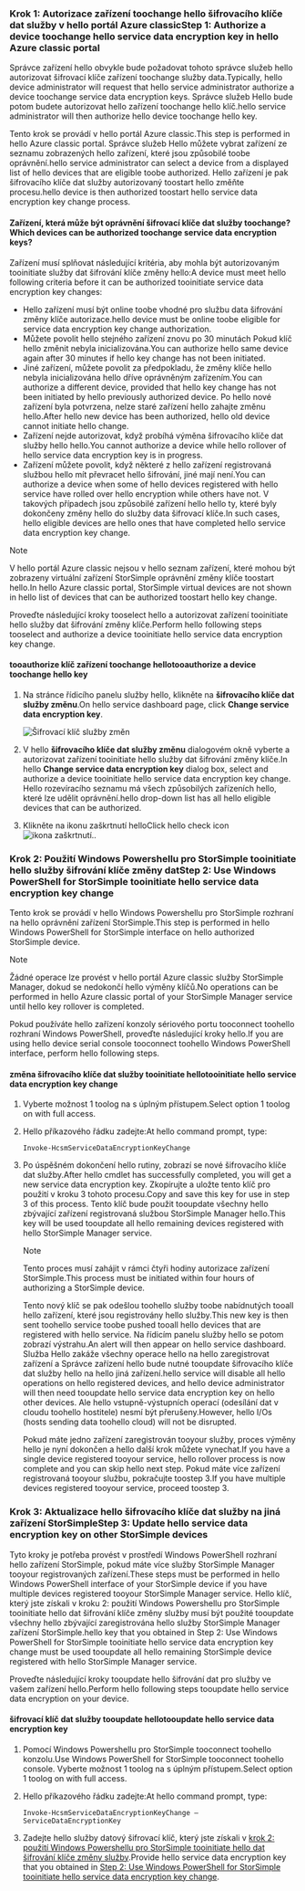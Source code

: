 <!--author=SharS last changed: 12/01/15-->

### <a name="step-1-authorize-a-device-toochange-hello-service-data-encryption-key-in-hello-azure-classic-portal"></a><span data-ttu-id="4b00a-101">Krok 1: Autorizace zařízení toochange hello šifrovacího klíče dat služby v hello portál Azure classic</span><span class="sxs-lookup"><span data-stu-id="4b00a-101">Step 1: Authorize a device toochange hello service data encryption key in hello Azure classic portal</span></span>
<span data-ttu-id="4b00a-102">Správce zařízení hello obvykle bude požadovat tohoto správce služeb hello autorizovat šifrovací klíče zařízení toochange služby data.</span><span class="sxs-lookup"><span data-stu-id="4b00a-102">Typically, hello device administrator will request that hello service administrator authorize a device toochange service data encryption keys.</span></span> <span data-ttu-id="4b00a-103">Správce služeb Hello bude potom budete autorizovat hello zařízení toochange hello klíč.</span><span class="sxs-lookup"><span data-stu-id="4b00a-103">hello service administrator will then authorize hello device toochange hello key.</span></span>

<span data-ttu-id="4b00a-104">Tento krok se provádí v hello portál Azure classic.</span><span class="sxs-lookup"><span data-stu-id="4b00a-104">This step is performed in hello Azure classic portal.</span></span> <span data-ttu-id="4b00a-105">Správce služeb Hello můžete vybrat zařízení ze seznamu zobrazených hello zařízení, které jsou způsobilé toobe oprávnění.</span><span class="sxs-lookup"><span data-stu-id="4b00a-105">hello service administrator can select a device from a displayed list of hello devices that are eligible toobe authorized.</span></span> <span data-ttu-id="4b00a-106">Hello zařízení je pak šifrovacího klíče dat služby autorizovaný toostart hello změňte procesu.</span><span class="sxs-lookup"><span data-stu-id="4b00a-106">hello device is then authorized toostart hello service data encryption key change process.</span></span>

#### <a name="which-devices-can-be-authorized-toochange-service-data-encryption-keys"></a><span data-ttu-id="4b00a-107">Zařízení, která může být oprávnění šifrovací klíče dat služby toochange?</span><span class="sxs-lookup"><span data-stu-id="4b00a-107">Which devices can be authorized toochange service data encryption keys?</span></span>
<span data-ttu-id="4b00a-108">Zařízení musí splňovat následující kritéria, aby mohla být autorizovaným tooinitiate služby dat šifrování klíče změny hello:</span><span class="sxs-lookup"><span data-stu-id="4b00a-108">A device must meet hello following criteria before it can be authorized tooinitiate service data encryption key changes:</span></span>

* <span data-ttu-id="4b00a-109">Hello zařízení musí být online toobe vhodné pro službu data šifrování změny klíče autorizace.</span><span class="sxs-lookup"><span data-stu-id="4b00a-109">hello device must be online toobe eligible for service data encryption key change authorization.</span></span>
* <span data-ttu-id="4b00a-110">Můžete povolit hello stejného zařízení znovu po 30 minutách Pokud klíč hello změnit nebyla inicializována.</span><span class="sxs-lookup"><span data-stu-id="4b00a-110">You can authorize hello same device again after 30 minutes if hello key change has not been initiated.</span></span>
* <span data-ttu-id="4b00a-111">Jiné zařízení, můžete povolit za předpokladu, že změny klíče hello nebyla inicializována hello dříve oprávněným zařízením.</span><span class="sxs-lookup"><span data-stu-id="4b00a-111">You can authorize a different device, provided that hello key change has not been initiated by hello previously authorized device.</span></span> <span data-ttu-id="4b00a-112">Po hello nové zařízení byla potvrzena, nelze staré zařízení hello zahajte změnu hello.</span><span class="sxs-lookup"><span data-stu-id="4b00a-112">After hello new device has been authorized, hello old device cannot initiate hello change.</span></span>
* <span data-ttu-id="4b00a-113">Zařízení nejde autorizovat, když probíhá výměna šifrovacího klíče dat služby hello hello.</span><span class="sxs-lookup"><span data-stu-id="4b00a-113">You cannot authorize a device while hello rollover of hello service data encryption key is in progress.</span></span>
* <span data-ttu-id="4b00a-114">Zařízení můžete povolit, když některé z hello zařízení registrovaná službou hello mít převracet hello šifrování, jiné mají není.</span><span class="sxs-lookup"><span data-stu-id="4b00a-114">You can authorize a device when some of hello devices registered with hello service have rolled over hello encryption while others have not.</span></span> <span data-ttu-id="4b00a-115">V takových případech jsou způsobilé zařízení hello hello ty, které byly dokončeny změny hello do služby data šifrovací klíče.</span><span class="sxs-lookup"><span data-stu-id="4b00a-115">In such cases, hello eligible devices are hello ones that have completed hello service data encryption key change.</span></span>

> [!NOTE]
> <span data-ttu-id="4b00a-116">V hello portál Azure classic nejsou v hello seznam zařízení, které mohou být zobrazeny virtuální zařízení StorSimple oprávnění změny klíče toostart hello.</span><span class="sxs-lookup"><span data-stu-id="4b00a-116">In hello Azure classic portal, StorSimple virtual devices are not shown in hello list of devices that can be authorized toostart hello key change.</span></span>
> 
> 

<span data-ttu-id="4b00a-117">Proveďte následující kroky tooselect hello a autorizovat zařízení tooinitiate hello služby dat šifrování změny klíče.</span><span class="sxs-lookup"><span data-stu-id="4b00a-117">Perform hello following steps tooselect and authorize a device tooinitiate hello service data encryption key change.</span></span>

#### <a name="tooauthorize-a-device-toochange-hello-key"></a><span data-ttu-id="4b00a-118">tooauthorize klíč zařízení toochange hello</span><span class="sxs-lookup"><span data-stu-id="4b00a-118">tooauthorize a device toochange hello key</span></span>
1. <span data-ttu-id="4b00a-119">Na stránce řídicího panelu služby hello, klikněte na **šifrovacího klíče dat služby změnu**.</span><span class="sxs-lookup"><span data-stu-id="4b00a-119">On hello service dashboard page, click **Change service data encryption key**.</span></span>
   
    ![Šifrovací klíč služby změn](./media/storsimple-change-data-encryption-key/HCS_ChangeServiceDataEncryptionKey-include.png)
2. <span data-ttu-id="4b00a-121">V hello **šifrovacího klíče dat služby změnu** dialogovém okně vyberte a autorizovat zařízení tooinitiate hello služby dat šifrování změny klíče.</span><span class="sxs-lookup"><span data-stu-id="4b00a-121">In hello **Change service data encryption key** dialog box, select and authorize a device tooinitiate hello service data encryption key change.</span></span> <span data-ttu-id="4b00a-122">Hello rozevíracího seznamu má všech způsobilých zařízeních hello, které lze udělit oprávnění.</span><span class="sxs-lookup"><span data-stu-id="4b00a-122">hello drop-down list has all hello eligible devices that can be authorized.</span></span>
3. <span data-ttu-id="4b00a-123">Klikněte na ikonu zaškrtnutí hello</span><span class="sxs-lookup"><span data-stu-id="4b00a-123">Click hello check icon</span></span> ![ikona zaškrtnutí](./media/storsimple-change-data-encryption-key/HCS_CheckIcon-include.png)<span data-ttu-id="4b00a-125">.</span><span class="sxs-lookup"><span data-stu-id="4b00a-125">.</span></span>

### <a name="step-2-use-windows-powershell-for-storsimple-tooinitiate-hello-service-data-encryption-key-change"></a><span data-ttu-id="4b00a-126">Krok 2: Použití Windows Powershellu pro StorSimple tooinitiate hello služby šifrování klíče změny dat</span><span class="sxs-lookup"><span data-stu-id="4b00a-126">Step 2: Use Windows PowerShell for StorSimple tooinitiate hello service data encryption key change</span></span>
<span data-ttu-id="4b00a-127">Tento krok se provádí v hello Windows Powershellu pro StorSimple rozhraní na hello oprávnění zařízení StorSimple.</span><span class="sxs-lookup"><span data-stu-id="4b00a-127">This step is performed in hello Windows PowerShell for StorSimple interface on hello authorized StorSimple device.</span></span>

> [!NOTE]
> <span data-ttu-id="4b00a-128">Žádné operace lze provést v hello portál Azure classic služby StorSimple Manager, dokud se nedokončí hello výměny klíčů.</span><span class="sxs-lookup"><span data-stu-id="4b00a-128">No operations can be performed in hello Azure classic portal of your StorSimple Manager service until hello key rollover is completed.</span></span>
> 
> 

<span data-ttu-id="4b00a-129">Pokud používáte hello zařízení konzoly sériového portu tooconnect toohello rozhraní Windows PowerShell, proveďte následující kroky hello.</span><span class="sxs-lookup"><span data-stu-id="4b00a-129">If you are using hello device serial console tooconnect toohello Windows PowerShell interface, perform hello following steps.</span></span>

#### <a name="tooinitiate-hello-service-data-encryption-key-change"></a><span data-ttu-id="4b00a-130">změna šifrovacího klíče dat služby tooinitiate hello</span><span class="sxs-lookup"><span data-stu-id="4b00a-130">tooinitiate hello service data encryption key change</span></span>
1. <span data-ttu-id="4b00a-131">Vyberte možnost 1 toolog na s úplným přístupem.</span><span class="sxs-lookup"><span data-stu-id="4b00a-131">Select option 1 toolog on with full access.</span></span>
2. <span data-ttu-id="4b00a-132">Hello příkazového řádku zadejte:</span><span class="sxs-lookup"><span data-stu-id="4b00a-132">At hello command prompt, type:</span></span>
   
     `Invoke-HcsmServiceDataEncryptionKeyChange`
3. <span data-ttu-id="4b00a-133">Po úspěšném dokončení hello rutiny, zobrazí se nové šifrovacího klíče dat služby.</span><span class="sxs-lookup"><span data-stu-id="4b00a-133">After hello cmdlet has successfully completed, you will get a new service data encryption key.</span></span> <span data-ttu-id="4b00a-134">Zkopírujte a uložte tento klíč pro použití v kroku 3 tohoto procesu.</span><span class="sxs-lookup"><span data-stu-id="4b00a-134">Copy and save this key for use in step 3 of this process.</span></span> <span data-ttu-id="4b00a-135">Tento klíč bude použit tooupdate všechny hello zbývající zařízení registrovaná službou StorSimple Manager hello.</span><span class="sxs-lookup"><span data-stu-id="4b00a-135">This key will be used tooupdate all hello remaining devices registered with hello StorSimple Manager service.</span></span>
   
   > [!NOTE]
   > <span data-ttu-id="4b00a-136">Tento proces musí zahájit v rámci čtyři hodiny autorizace zařízení StorSimple.</span><span class="sxs-lookup"><span data-stu-id="4b00a-136">This process must be initiated within four hours of authorizing a StorSimple device.</span></span>
   > 
   > 
   
   <span data-ttu-id="4b00a-137">Tento nový klíč se pak odešlou toohello služby toobe nabídnutých tooall hello zařízení, které jsou registrovány hello služby.</span><span class="sxs-lookup"><span data-stu-id="4b00a-137">This new key is then sent toohello service toobe pushed tooall hello devices that are registered with hello service.</span></span> <span data-ttu-id="4b00a-138">Na řídicím panelu služby hello se potom zobrazí výstrahu.</span><span class="sxs-lookup"><span data-stu-id="4b00a-138">An alert will then appear on hello service dashboard.</span></span> <span data-ttu-id="4b00a-139">Služba Hello zakáže všechny operace hello na hello zaregistrovat zařízení a Správce zařízení hello bude nutné tooupdate šifrovacího klíče dat služby hello na hello jiná zařízení.</span><span class="sxs-lookup"><span data-stu-id="4b00a-139">hello service will disable all hello operations on hello registered devices, and hello device administrator will then need tooupdate hello service data encryption key on hello other devices.</span></span> <span data-ttu-id="4b00a-140">Ale hello vstupně-výstupních operací (odesílání dat v cloudu toohello hostitele) nesmí být přerušeny.</span><span class="sxs-lookup"><span data-stu-id="4b00a-140">However, hello I/Os (hosts sending data toohello cloud) will not be disrupted.</span></span>
   
   <span data-ttu-id="4b00a-141">Pokud máte jedno zařízení zaregistrován tooyour služby, proces výměny hello je nyní dokončen a hello další krok můžete vynechat.</span><span class="sxs-lookup"><span data-stu-id="4b00a-141">If you have a single device registered tooyour service, hello rollover process is now complete and you can skip hello next step.</span></span> <span data-ttu-id="4b00a-142">Pokud máte více zařízení registrovaná tooyour službu, pokračujte toostep 3.</span><span class="sxs-lookup"><span data-stu-id="4b00a-142">If you have multiple devices registered tooyour service, proceed toostep 3.</span></span>

### <a name="step-3-update-hello-service-data-encryption-key-on-other-storsimple-devices"></a><span data-ttu-id="4b00a-143">Krok 3: Aktualizace hello šifrovacího klíče dat služby na jiná zařízení StorSimple</span><span class="sxs-lookup"><span data-stu-id="4b00a-143">Step 3: Update hello service data encryption key on other StorSimple devices</span></span>
<span data-ttu-id="4b00a-144">Tyto kroky je potřeba provést v prostředí Windows PowerShell rozhraní hello zařízení StorSimple, pokud máte více služby StorSimple Manager tooyour registrovaných zařízení.</span><span class="sxs-lookup"><span data-stu-id="4b00a-144">These steps must be performed in hello Windows PowerShell interface of your StorSimple device if you have multiple devices registered tooyour StorSimple Manager service.</span></span> <span data-ttu-id="4b00a-145">Hello klíč, který jste získali v kroku 2: použití Windows Powershellu pro StorSimple tooinitiate hello dat šifrování klíče změny služby musí být použité tooupdate všechny hello zbývající zaregistrována hello služby StorSimple Manager zařízení StorSimple.</span><span class="sxs-lookup"><span data-stu-id="4b00a-145">hello key that you obtained in Step 2: Use Windows PowerShell for StorSimple tooinitiate hello service data encryption key change must be used tooupdate all hello remaining StorSimple device registered with hello StorSimple Manager service.</span></span>

<span data-ttu-id="4b00a-146">Proveďte následující kroky tooupdate hello šifrování dat pro služby ve vašem zařízení hello.</span><span class="sxs-lookup"><span data-stu-id="4b00a-146">Perform hello following steps tooupdate hello service data encryption on your device.</span></span>

#### <a name="tooupdate-hello-service-data-encryption-key"></a><span data-ttu-id="4b00a-147">šifrovací klíč dat služby tooupdate hello</span><span class="sxs-lookup"><span data-stu-id="4b00a-147">tooupdate hello service data encryption key</span></span>
1. <span data-ttu-id="4b00a-148">Pomocí Windows Powershellu pro StorSimple tooconnect toohello konzolu.</span><span class="sxs-lookup"><span data-stu-id="4b00a-148">Use Windows PowerShell for StorSimple tooconnect toohello console.</span></span> <span data-ttu-id="4b00a-149">Vyberte možnost 1 toolog na s úplným přístupem.</span><span class="sxs-lookup"><span data-stu-id="4b00a-149">Select option 1 toolog on with full access.</span></span>
2. <span data-ttu-id="4b00a-150">Hello příkazového řádku zadejte:</span><span class="sxs-lookup"><span data-stu-id="4b00a-150">At hello command prompt, type:</span></span>
   
    `Invoke-HcsmServiceDataEncryptionKeyChange – ServiceDataEncryptionKey`
3. <span data-ttu-id="4b00a-151">Zadejte hello služby datový šifrovací klíč, který jste získali v [krok 2: použití Windows Powershellu pro StorSimple tooinitiate hello dat šifrování klíče změny služby](#to-initiate-the-service-data-encryption-key-change).</span><span class="sxs-lookup"><span data-stu-id="4b00a-151">Provide hello service data encryption key that you obtained in [Step 2: Use Windows PowerShell for StorSimple tooinitiate hello service data encryption key change](#to-initiate-the-service-data-encryption-key-change).</span></span>

